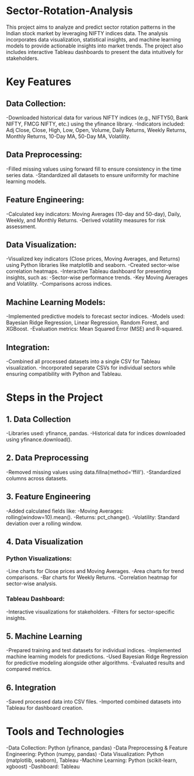 # Sector-Rotation-Analysis

This project aims to analyze and predict sector rotation patterns in the Indian stock market by leveraging NIFTY indices data. The analysis incorporates data visualization, statistical insights, and machine learning models to provide actionable insights into market trends. The project also includes interactive Tableau dashboards to present the data intuitively for stakeholders.

# Key Features

## Data Collection:

-Downloaded historical data for various NIFTY indices (e.g., NIFTY50, Bank NIFTY, FMCG NIFTY, etc.) using the yfinance library.
-Indicators included: Adj Close, Close, High, Low, Open, Volume, Daily Returns, Weekly Returns, Monthly Returns, 10-Day MA, 50-Day MA, Volatility.

## Data Preprocessing:

-Filled missing values using forward fill to ensure consistency in the time series data.
-Standardized all datasets to ensure uniformity for machine learning models.

## Feature Engineering:

-Calculated key indicators: Moving Averages (10-day and 50-day), Daily, Weekly, and Monthly Returns.
-Derived volatility measures for risk assessment.

## Data Visualization:

-Visualized key indicators (Close prices, Moving Averages, and Returns) using Python libraries like matplotlib and seaborn.
-Created sector-wise correlation heatmaps.
-Interactive Tableau dashboard for presenting insights, such as:
-Sector-wise performance trends.
-Key Moving Averages and Volatility.
-Comparisons across indices.

## Machine Learning Models:
-Implemented predictive models to forecast sector indices.
-Models used: Bayesian Ridge Regression, Linear Regression, Random Forest, and XGBoost.
-Evaluation metrics: Mean Squared Error (MSE) and R-squared.

## Integration:
-Combined all processed datasets into a single CSV for Tableau visualization.
-Incorporated separate CSVs for individual sectors while ensuring compatibility with Python and Tableau.


# Steps in the Project

## 1. Data Collection

-Libraries used: yfinance, pandas.
-Historical data for indices downloaded using yfinance.download().


## 2. Data Preprocessing

-Removed missing values using data.fillna(method='ffill').
-Standardized columns across datasets.


## 3. Feature Engineering

-Added calculated fields like:
-Moving Averages: rolling(window=10).mean().
-Returns: pct_change().
-Volatility: Standard deviation over a rolling window.


## 4. Data Visualization

### Python Visualizations:

-Line charts for Close prices and Moving Averages.
-Area charts for trend comparisons.
-Bar charts for Weekly Returns.
-Correlation heatmap for sector-wise analysis.

### Tableau Dashboard:

-Interactive visualizations for stakeholders.
-Filters for sector-specific insights.


## 5. Machine Learning

-Prepared training and test datasets for individual indices.
-Implemented machine learning models for predictions.
-Used Bayesian Ridge Regression for predictive modeling alongside other algorithms.
-Evaluated results and compared metrics.


## 6. Integration

-Saved processed data into CSV files.
-Imported combined datasets into Tableau for dashboard creation.

# Tools and Technologies

-Data Collection: Python (yfinance, pandas)
-Data Preprocessing & Feature Engineering: Python (numpy, pandas)
-Data Visualization: Python (matplotlib, seaborn), Tableau
-Machine Learning: Python (scikit-learn, xgboost)
-Dashboard: Tableau

